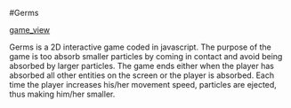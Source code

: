 #Germs

[game_view][link]

[link]: http://rynehx.github.io/germs/

Germs is a 2D interactive game coded in javascript. The purpose of the game is too absorb smaller particles by coming in contact and avoid being absorbed by larger particles. The game ends either when the player has absorbed all other entities on the screen or the player is absorbed. Each time the  player increases his/her movement speed, particles are ejected, thus making him/her smaller.

